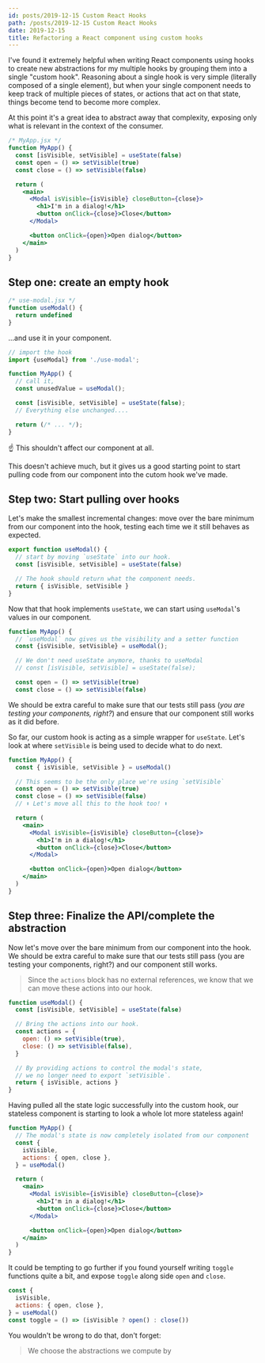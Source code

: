 ```yaml
---
id: posts/2019-12-15 Custom React Hooks
path: /posts/2019-12-15 Custom React Hooks
date: 2019-12-15
title: Refactoring a React component using custom hooks
---
```


I've found it extremely helpful when writing React components using hooks to create new abstractions for my multiple hooks by grouping them into a single "custom hook". Reasoning about a single hook is very simple (literally composed of a single element), but when your single component needs to keep track of multiple pieces of states, or actions that act on that state, things become tend to become more complex.

At this point it's a great idea to abstract away that complexity, exposing only what is relevant in the context of the consumer.

```jsx
/* MyApp.jsx */
function MyApp() {
  const [isVisible, setVisible] = useState(false)
  const open = () => setVisible(true)
  const close = () => setVisible(false)

  return (
    <main>
      <Modal isVisible={isVisible} closeButton={close}>
        <h1>I'm in a dialog!</h1>
        <button onClick={close}>Close</button>
      </Modal>

      <button onClick={open}>Open dialog</button>
    </main>
  )
}
```

## Step one: create an empty hook

```jsx
/* use-modal.jsx */
function useModal() {
  return undefined
}
```

...and use it in your component.

```jsx
// import the hook
import {useModal} from './use-modal';

function MyApp() {
  // call it,
  const unusedValue = useModal();

  const [isVisible, setVisible] = useState(false);
  // Everything else unchanged....

  return (/* ... */);
}
```

☝️ This shouldn't affect our component at all.

This doesn't achieve much, but it gives us a good starting point to start pulling code from our component into the cutom hook we've made.

## Step two: Start pulling over hooks

Let's make the smallest incremental changes: move over the bare minimum from our component into the hook, testing each time we it still behaves as expected.

```jsx
export function useModal() {
  // start by moving `useState` into our hook.
  const [isVisible, setVisible] = useState(false)

  // The hook should return what the component needs.
  return { isVisible, setVisible }
}
```

Now that that hook implements `useState`, we can start using `useModal`'s values in our component.

```jsx
function MyApp() {
  // `useModal` now gives us the visibility and a setter function
  const {isVisible, setVisible} = useModal();

  // We don't need useState anymore, thanks to useModal
  // const [isVisible, setVisible] = useState(false);

  const open = () => setVisible(true)
  const close = () => setVisible(false)
```

We should be extra careful to make sure that our tests still pass (_you are testing your components, right?_) and ensure that our component still works as it did before.

So far, our custom hook is acting as a simple wrapper for `useState`. Let's look at where `setVisible` is being used to decide what to do next.

```jsx
function MyApp() {
  const { isVisible, setVisible } = useModal()

  // This seems to be the only place we're using `setVisible`
  const open = () => setVisible(true)
  const close = () => setVisible(false)
  // ⬆ Let's move all this to the hook too! ⬆

  return (
    <main>
      <Modal isVisible={isVisible} closeButton={close}>
        <h1>I'm in a dialog!</h1>
        <button onClick={close}>Close</button>
      </Modal>

      <button onClick={open}>Open dialog</button>
    </main>
  )
}
```

## Step three: Finalize the API/complete the abstraction

Now let's move over the bare minimum from our component into the hook. We should be extra careful to make sure that our tests still pass (you are testing your components, right?) and our component still works.

> Since the `actions` block has no external references, we know that we can move these actions into our hook.

```jsx
function useModal() {
  const [isVisible, setVisible] = useState(false)

  // Bring the actions into our hook.
  const actions = {
    open: () => setVisible(true),
    close: () => setVisible(false),
  }

  // By providing actions to control the modal's state,
  // we no longer need to export `setVisible`.
  return { isVisible, actions }
}
```

Having pulled all the state logic successfully into the custom hook, our stateless component is starting to look a whole lot more stateless again!

```jsx
function MyApp() {
  // The modal's state is now completely isolated from our component
  const {
    isVisible,
    actions: { open, close },
  } = useModal()

  return (
    <main>
      <Modal isVisible={isVisible} closeButton={close}>
        <h1>I'm in a dialog!</h1>
        <button onClick={close}>Close</button>
      </Modal>

      <button onClick={open}>Open dialog</button>
    </main>
  )
}
```

It could be tempting to go further if you found yourself writing `toggle` functions quite a bit, and expose `toggle` along side `open` and `close`.

```jsx
const {
  isVisible,
  actions: { open, close },
} = useModal()
const toggle = () => (isVisible ? open() : close())
```

You wouldn't be wrong to do that, don't forget:

> We choose the abstractions we compute by
